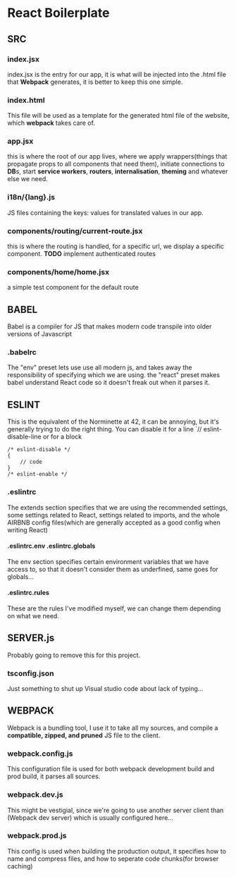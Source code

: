 # React Boilerplate
## SRC
### index.jsx
index.jsx is the entry for our app, it is what will be injected into the .html file that **Webpack** generates, it is better to keep this one simple.
### index.html
This file will be used as a template for the generated html file of the website, which **webpack** takes care of.
### app.jsx
this is where the root of our app lives, where we apply wrappers(things that propagate props to all components that need them), initiate connections to **DB**s, start **service workers**, **routers**, **internalisation**, **theming** and whatever else we need.
### i18n/{lang}.js
JS files containing the keys: values for translated values in our app.
### components/routing/current-route.jsx
this is where the routing is handled, for a specific url, we display a specific component. **TODO** implement authenticated routes
### components/home/home.jsx
a simple test component for the default route
## BABEL
Babel is a compiler for JS that makes modern code transpile into older versions of Javascript
### .babelrc
The "env" preset lets use use all modern js, and takes away the responsibility of specifying which we are using.
the "react" preset makes babel understand React code so it doesn't freak out when it parses it.
## ESLINT
This is the equivalent of the Norminette at 42, it can be annoying, but it's generally trying to do the right thing. You can disable it for a line `// eslint-disable-line
or for a block
```
/* eslint-disable */
{
    // code
}
/* eslint-enable */
```
### .eslintrc
The extends section specifies that we are using the recommended settings, some settings related to React, settings related to imports, and the whole AIRBNB config files(which are generally accepted as a good config when writing React)
#### .eslintrc.env .eslintrc.globals
The env section specifies certain environment variables that we have access to, so that it doesn't consider them as underfined, same goes for globals...
#### .eslintrc.rules
These are the rules I've modified myself, we can change them depending on what we need.
## SERVER.js
Probably going to remove this for this project.
### tsconfig.json
Just something to shut up Visual studio code about lack of typing...
## WEBPACK
Webpack is a bundling tool, I use it to take all my sources, and compile a **compatible, zipped, and pruned** JS file to the client.
### webpack.config.js
This configuration file is used for both webpack development build and prod build, it parses all sources.
### webpack.dev.js
This might be vestigial, since we're going to use another server client than (Webpack dev server) which is usually configured here...
### webpack.prod.js
This config is used when building the production output, it specifies how to name and compress files, and how to seperate code chunks(for browser caching)
